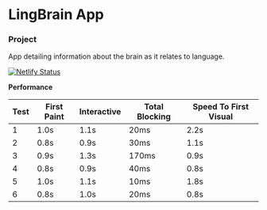 # LingBrain App

### Project

App detailing information about the brain as it relates to language.

[![Netlify Status](https://api.netlify.com/api/v1/badges/96c5c5be-a3f8-46f8-8650-cd6a74f14ab6/deploy-status)](https://app.netlify.com/sites/ling-brain-app/deploys)

**Performance**

|Test|First Paint|Interactive|Total Blocking|Speed To First Visual|
|--|--|--|--|--|
|1|1.0s|1.1s|20ms|2.2s|
|2|0.8s|0.9s|30ms|1.1s|
|3|0.9s|1.3s|170ms|0.9s|
|4|0.8s|0.9s|40ms|0.8s|
|5|1.0s|1.1s|10ms|1.8s|
|6|0.8s|1.0s|20ms|0.8s|
